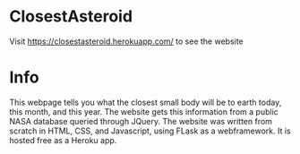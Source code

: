 # ClosestAsteroid
Visit https://closestasteroid.herokuapp.com/ to see the website  

# Info
This webpage tells you what the closest small body will be to earth today, this month, and this year. The website gets this information from a public NASA database queried through JQuery. The website was written from scratch in HTML, CSS, and Javascript, using FLask as a webframework. It is hosted free as a Heroku app. 
